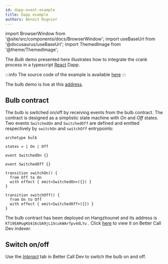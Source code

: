 ```yaml
---
id: dapp-event-example
title: Dapp example
authors: Benoit Rognier
---
```

import BrowserWindow from '@site/src/components/docs/BrowserWindow';
import useBaseUrl from '@docusaurus/useBaseUrl';
import ThemedImage from '@theme/ThemedImage';

The *Bulb* demo presented here illustrates how to integrate the crank process in a typescript [React](https://reactjs.org/) Dapp.

:::info
The source code of the example is available [here](https://github.com/completium/bulb-event-demo)
:::

The bulb demo is live at this [address](https://completium.github.io/bulb-event-demo/).

<BrowserWindow url="https://completium.github.io/bulb-event-demo/">
<ThemedImage
  alt="Buld Dapp"
  width="100%"
  sources={{
    light: useBaseUrl('img/event-well/bulb-event-demo-light.png'),
    dark: useBaseUrl('img/event-well/bulb-event-demo-dark.png'),
  }}
/>
</BrowserWindow>

## Bulb contract

The bulb is switched on/off by receiving events from the bulb contract. The contract is designed as a simplistic state machine with *On* and *Off* states. Two events `SwitchedOn` and `SwitchedOff` are defined and emitted respectively by `switchOn` and `switchOff` entrypoints:

```archetype
archetype bulb

states = | On | Off

event SwitchedOn {}

event SwitchedOff {}

transition switchOn() {
  from Off to On
  with effect { emit<SwitchedOn>({}) }
}

transition switchOff() {
  from On to Off
  with effect { emit<SwitchedOff>({}) }
}
```
The bulb contract has been deployed on Hangzhounet and its address is `KT19EAMugKU416cbA9jL1XcukWArfpv4dLYu` . Click [here](https://better-call.dev/hangzhou2net/KT19EAMugKU416cbA9jL1XcukWArfpv4dLYu/operations) to view it on Better Call Dev indexer.

## Switch on/off

Use the [*Interact*](https://better-call.dev/hangzhou2net/KT19EAMugKU416cbA9jL1XcukWArfpv4dLYu/interact) tab in Better Call Dev to switch the bulb on and off.

<BrowserWindow url="https://better-call.dev/hangzhou2net/KT19EAMugKU416cbA9jL1XcukWArfpv4dLYu/interact">
<ThemedImage
  alt="Buld Dapp"
  width="100%"
  sources={{
    light: useBaseUrl('img/event-well/bulb-interact-bcd.png'),
    dark: useBaseUrl('img/event-well/bulb-interact-bcd.png'),
  }}
/>
</BrowserWindow>


